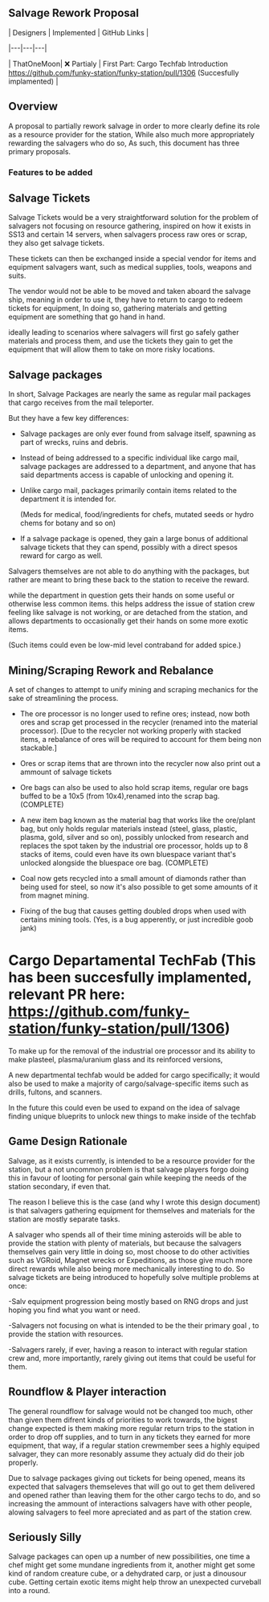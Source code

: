 ## Salvage Rework Proposal 

| Designers | Implemented | GitHub Links |

|---|---|---|

| ThatOneMoon| :x: Partialy | First Part: Cargo Techfab Introduction https://github.com/funky-station/funky-station/pull/1306 (Succesfully implamented) |

## Overview 

A proposal to partially rework salvage in order to more clearly define its role as a resource provider for the station,
While also much more appropriately rewarding the salvagers who do so,
As such, this document has three primary proposals. 

### Features to be added

## Salvage Tickets 

Salvage Tickets would be a very straightforward solution for the problem of salvagers not focusing on resource gathering,
inspired on how it exists in SS13 and certain 14 servers, when salvagers process raw ores or scrap, they also get salvage tickets.

These tickets can then be exchanged inside a special vendor for items and equipment salvagers want, such as medical supplies, tools, weapons and suits.

The vendor would not be able to be moved and taken aboard the salvage ship, meaning in order to use it, they have to return to cargo to redeem tickets for equipment,
In doing so, gathering materials and getting equipment are something that go hand in hand. 

ideally leading to scenarios where salvagers will first go safely gather materials and process them, 
and use the tickets they gain to get the equipment that will allow them to take on more risky locations. 

## Salvage packages 

In short, Salvage Packages are nearly the same as regular mail packages that cargo receives from the mail teleporter.

But they have a few key differences: 

- Salvage packages are only ever found from salvage itself, spawning as part of wrecks, ruins and debris. 

- Instead of being addressed to a specific individual like cargo mail, salvage packages are addressed to a department, 
  and anyone that has said departments access is capable of unlocking and opening it.

- Unlike cargo mail, packages primarily contain items related to the department it is intended for.
 
  (Meds for medical, food/ingredients for chefs, mutated seeds or hydro chems for botany and so on)
 
- If a salvage package is opened, they gain a large bonus of additional salvage tickets that they can spend, 
  possibly with a direct spesos reward for cargo as well. 

Salvagers themselves are not able to do anything with the packages,
but rather are meant to bring these back to the station to receive the reward.

while the department in question gets their hands on some useful or otherwise less common items. 
this helps address the issue of station crew feeling like salvage is not working, or are detached from the station,
and allows departments to occasionally get their hands on some more exotic items. 

(Such items could even be low-mid level contraband for added spice.)

## Mining/Scraping Rework and Rebalance

A set of changes to attempt to unify mining and scraping mechanics for the sake of streamlining the process. 

- The ore processor is no longer used to refine ores; instead, now both ores and scrap get processed in the recycler (renamed into the material processor). 
  [Due to the recycler not working properly with stacked items, a rebalance of ores will be required to account for them being non stackable.]

- Ores or scrap items that are thrown into the recycler now also print out a ammount of salvage tickets 

- Ore bags can also be used to also hold scrap items, regular ore bags buffed to be a 10x5 (from 10x4),renamed into the scrap bag. (COMPLETE) 

- A new item bag known as the material bag that works like the ore/plant bag, but only holds regular materials instead (steel, glass, plastic, plasma, gold, silver and so on), 
  possibly unlocked from research and replaces the spot taken by the industrial ore processor, holds up to 8 stacks of items,
  could even have its own bluespace variant that's unlocked alongside the bluespace ore bag. (COMPLETE) 

- Coal now gets recycled into a small amount of diamonds rather than being used for steel, so now it's also possible to get some amounts of it from magnet mining.  

- Fixing of the bug that causes getting doubled drops when used with certains mining tools.
 (Yes, is a bug apperently, or just incredible goob jank) 

# Cargo Departamental TechFab (This has been succesfully implamented, relevant PR here: https://github.com/funky-station/funky-station/pull/1306)

To make up for the removal of the industrial ore processor and its ability to make plasteel, plasma/uranium glass and its reinforced versions,

A new departmental techfab would be added for cargo specifically; it would also be used to make a majority of cargo/salvage-specific items such as drills, fultons, and scanners. 

In the future this could even be used to expand on the idea of salvage finding unique blueprits to unlock new things to make inside of the techfab

## Game Design Rationale

Salvage, as it exists currently, is intended to be a resource provider for the station, but a not uncommon problem is that salvage players forgo doing this in favour of looting for personal gain while keeping the needs of the station secondary, if even that. 

The reason I believe this is the case (and why I wrote this design document) is that salvagers gathering equipment for themselves and materials for the station are mostly separate tasks.

A salvager who spends all of their time mining asteroids will be able to provide the station with plenty of materials,
but because the salvagers themselves gain very little in doing so,
most choose to do other activities such as VGRoid, Magnet wrecks or Expeditions, as those give much more direct rewards while also being more mechanically interesting to do.
So salvage tickets are being introduced to hopefully solve multiple problems at once:

-Salv equipment progression being mostly based on RNG drops and just hoping you find what you want or need. 

-Salvagers not focusing on what is intended to be the their primary goal , to provide the station with resources.

-Salvagers rarely, if ever, having a reason to interact with regular station crew and, more importantly, rarely giving out items that could be useful for them.

## Roundflow & Player interaction

The general roundflow for salvage would not be changed too much, other than given them difrent kinds of priorities to work towards, the bigest change expected is them making more regular return trips to the station in order to drop off supplies, and to turn in any tickets they earned for more equipment,
that way, if a regular station crewmember sees a highly equiped salvager, they can more resonably assume they actualy did do their job properly.

Due to salvage packages giving out tickets for being opened, means its expected that salvagers themseleves that will go out to get them delivered and opened rather than leaving them for the other cargo techs to do, and so increasing the ammount of interactions salvagers have with other people, alowing salvagers to feel more apreciated and as part of the station crew. 


## Seriously Silly

Salvage packages can open up a number of new possibilities, one time a chef might get some mundane ingredients from it, another might get some kind of random creature cube, or a dehydrated carp, or just a dinousour cube. Getting certain exotic items might help throw an unexpected curveball into a round.


